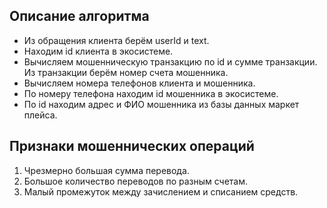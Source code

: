 ## Описание алгоритма
- Из обращения клиента берём userId и text.
- Находим id клиента в экосистеме.
- Вычисляем мошенническую транзакцию по id и сумме транзакции. Из транзакции берём номер счета мошенника.
- Вычисляем номера телефонов клиента и мошенника.
- По номеру телефона находим id мошенника в экосистеме.
- По id находим адрес и ФИО мошенника из базы данных маркет плейса.

## Признаки мошеннических операций
1. Чрезмерно большая сумма перевода.
2. Большое количество переводов по разным счетам.
3. Малый промежуток между зачислением и списанием средств.
